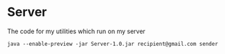 # Server

The code for my utilities which run on my server

`java --enable-preview -jar Server-1.0.jar recipient@gmail.com sender`

